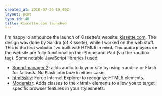 ```yaml
--- 
created_at: 2010-07-26 19:40Z
layout: post
typo_id: 40
title: Kissette.com launched
---
```

I'm happy to announce the launch of Kissette's website: <a href="http://kissette.com">kissette.com</a>. The design was done by Sandra (of Kissette), while I worked on the web stuff. This is the first website I've built with HTML5 in mind. The audio players on the website are fully functional on the iPhone and iPad (via the &lt;audio&gt; tag). Some notable JavaScript libraries I used:

<ul>
  <li><a href="http://www.schillmania.com/projects/soundmanager2/">Sound manager 2</a>: adds audio to to your site by using &lt;audio&gt; or Flash for fallback. No Flash interface in either case.</li>
  <li><a href="http://code.google.com/p/html5shiv/">html5shiv</a>: Force Internet Explorer to recognize HTML5 elements.</li>
  <li><a href="http://www.modernizr.com/">Modernizr</a>: Adds classes to the &lt;html&gt; elements to allow you to target specific browser features in your stylesheets.</li>
</ul>
